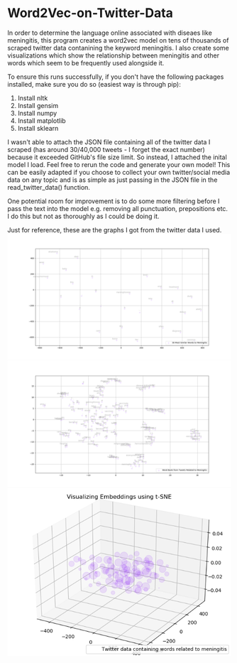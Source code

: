 # Word2Vec-on-Twitter-Data
In order to determine the language online associated with diseaes like meningitis, this program creates a word2vec model on tens of thousands of scraped twitter data contanining the keyword meningitis. I also create some visualizations which show the relationship between meningitis and other words which seem to be frequently used alongside it.


To ensure this runs successfully, if you don't have the following packages installed, make sure you do so (easiest way is through pip):
1. Install nltk
2. Install gensim
3. Install numpy
4. Install matplotlib
5. Install sklearn

I wasn't able to attach the JSON file containing all of the twitter data I scraped (has around 30/40,000 tweets - I forget the exact number) because it exceeded GitHub's file size limit. So instead, I attached the inital model I load. Feel free to rerun the code and generate your own model! This can be easily adapted if you choose to collect your own twitter/social media data on any topic and is as simple as just passing in the JSON file in the read_twitter_data() function.

One potential room for improvement is to do some more filtering before I pass the text into the model e.g. removing all punctuation, prepositions etc. I do this but not as thoroughly as I could be doing it.

Just for reference, these are the graphs I got from the twitter data I used.
![](2D%20Representation%20Most%20Similar%20Words.png)
![](2D%20Representation%20Word%20Bank.png)
![](https://github.com/amirgamil/Word2Vec-on-Twitter-Data/blob/master/3D%20Representation.png)
